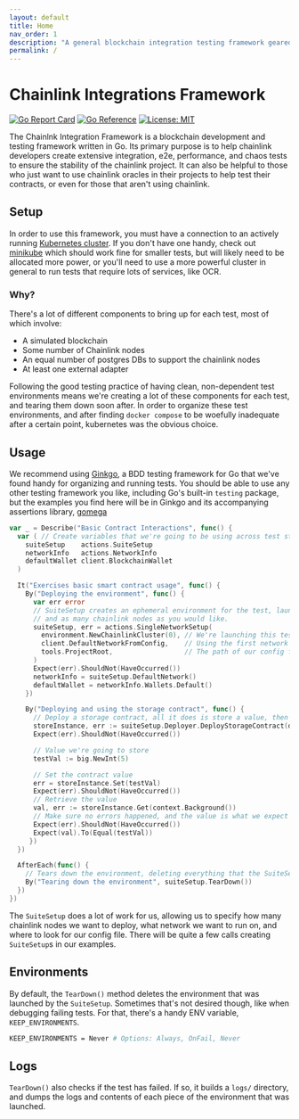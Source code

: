 ```yaml
---
layout: default
title: Home
nav_order: 1
description: "A general blockchain integration testing framework geared towards Chainlink projects"
permalink: /
---
```


# Chainlink Integrations Framework

[![Go Report Card](https://goreportcard.com/badge/github.com/smartcontractkit/integrations-framework)](https://goreportcard.com/report/github.com/smartcontractkit/integrations-framework)
[![Go Reference](https://pkg.go.dev/badge/github.com/smartcontractkit/integrations-framework.svg)](https://pkg.go.dev/github.com/smartcontractkit/integrations-framework)
[![License: MIT](https://img.shields.io/badge/License-MIT-yellow.svg)](https://opensource.org/licenses/MIT)

The Chainlnk Integration Framework is a blockchain development and testing framework written in Go. Its primary purpose
is to help chainlink developers create extensive integration, e2e, performance, and chaos tests to ensure the stability
of the chainlink project. It can also be helpful to those who just want to use chainlink oracles in their projects to help
test their contracts, or even for those that aren't using chainlink.

## Setup

In order to use this framework, you must have a connection to an actively running
[Kubernetes cluster](https://kubernetes.io/docs/tasks/access-application-cluster/access-cluster/). If you don't have
one handy, check out [minikube](https://minikube.sigs.k8s.io/docs/start/) which should work fine for smaller tests,
but will likely need to be allocated more power, or you'll need to use a more powerful cluster in general to run tests
that require lots of services, like OCR.

### Why?

There's a lot of different components to bring up for each test, most of which involve:

* A simulated blockchain
* Some number of Chainlink nodes
* An equal number of postgres DBs to support the chainlink nodes
* At least one external adapter

Following the good testing practice of having clean, non-dependent test environments means we're creating a lot of these
components for each test, and tearing them down soon after. In order to organize these test environments, and after
finding `docker compose` to be woefully inadequate after a certain point, kubernetes was the obvious choice.

## Usage

We recommend using [Ginkgo](https://github.com/onsi/ginkgo), a BDD testing framework for Go that we've found handy
for organizing and running tests. You should be able to use any other testing framework you like, including Go's built-in
`testing` package, but the examples you find here will be in Ginkgo and its accompanying assertions library,
[gomega](https://onsi.github.io/gomega/)

```go
var _ = Describe("Basic Contract Interactions", func() {
  var ( // Create variables that we're going to be using across test steps
    suiteSetup    actions.SuiteSetup
    networkInfo   actions.NetworkInfo
    defaultWallet client.BlockchainWallet
  )

  It("Exercises basic smart contract usage", func() {
    By("Deploying the environment", func() {
      var err error
      // SuiteSetup creates an ephemeral environment for the test, launching a simulated blockchain, an external adapter
      // and as many chainlink nodes as you would like.
      suiteSetup, err = actions.SingleNetworkSetup( 
        environment.NewChainlinkCluster(0), // We're launching this test with 0 chainlnk nodes
        client.DefaultNetworkFromConfig,    // Using the first network defined in our config file
        tools.ProjectRoot,                  // The path of our config file.
      )
      Expect(err).ShouldNot(HaveOccurred())
      networkInfo = suiteSetup.DefaultNetwork()
      defaultWallet = networkInfo.Wallets.Default()
    })

    By("Deploying and using the storage contract", func() {
      // Deploy a storage contract, all it does is store a value, then regurgitate that value when called for
      storeInstance, err := suiteSetup.Deployer.DeployStorageContract(defaultWallet)
      Expect(err).ShouldNot(HaveOccurred())

      // Value we're going to store
      testVal := big.NewInt(5)

      // Set the contract value
      err = storeInstance.Set(testVal)
      Expect(err).ShouldNot(HaveOccurred())
      // Retrieve the value
      val, err := storeInstance.Get(context.Background())
      // Make sure no errors happened, and the value is what we expect
      Expect(err).ShouldNot(HaveOccurred())
      Expect(val).To(Equal(testVal))
     })
  })

  AfterEach(func() {
    // Tears down the environment, deleting everything that the SuiteSetup launched, and collecting logs if the test failed
    By("Tearing down the environment", suiteSetup.TearDown())
  })
})
```

The `SuiteSetup` does a lot of work for us, allowing us to specify how many chainlink nodes we want to deploy,
what network we want to run on, and where to look for our config file. There will be quite a few calls creating
`SuiteSetup`s in our examples.

## Environments

By default, the `TearDown()` method deletes the environment that was launched by the `SuiteSetup`. Sometimes that's not
desired though, like when debugging failing tests. For that, there's a handy ENV variable, `KEEP_ENVIRONMENTS`.

```sh
KEEP_ENVIRONMENTS = Never # Options: Always, OnFail, Never
```

## Logs

`TearDown()` also checks if the test has failed. If so, it builds a `logs/` directory, and dumps the logs and contents
of each piece of the environment that was launched.